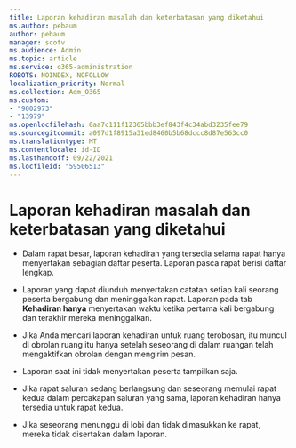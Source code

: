 ```yaml
---
title: Laporan kehadiran masalah dan keterbatasan yang diketahui
ms.author: pebaum
author: pebaum
manager: scotv
ms.audience: Admin
ms.topic: article
ms.service: o365-administration
ROBOTS: NOINDEX, NOFOLLOW
localization_priority: Normal
ms.collection: Adm_O365
ms.custom:
- "9002973"
- "13979"
ms.openlocfilehash: 0aa7c111f12365bbb3ef843f4c34abd3235fee79
ms.sourcegitcommit: a097d1f8915a31ed8460b5b68dccc8d87e563cc0
ms.translationtype: MT
ms.contentlocale: id-ID
ms.lasthandoff: 09/22/2021
ms.locfileid: "59506513"
---
```

# <a name="attendance-report-known-issues-and-limitations"></a>Laporan kehadiran masalah dan keterbatasan yang diketahui

- Dalam rapat besar, laporan kehadiran yang tersedia selama rapat hanya menyertakan sebagian daftar peserta. Laporan pasca rapat berisi daftar lengkap. 

- Laporan yang dapat diunduh menyertakan catatan setiap kali seorang peserta bergabung dan meninggalkan rapat. Laporan pada tab **Kehadiran hanya** menyertakan waktu ketika pertama kali bergabung dan terakhir mereka meninggalkan.

- Jika Anda mencari laporan kehadiran untuk ruang terobosan, itu muncul di obrolan ruang itu hanya setelah seseorang di dalam ruangan telah mengaktifkan obrolan dengan mengirim pesan.

- Laporan saat ini tidak menyertakan peserta tampilkan saja.

- Jika rapat saluran sedang berlangsung dan seseorang memulai rapat kedua dalam percakapan saluran yang sama, laporan kehadiran hanya tersedia untuk rapat kedua.

- Jika seseorang menunggu di lobi dan tidak dimasukkan ke rapat, mereka tidak disertakan dalam laporan.